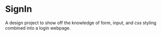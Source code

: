 # SignIn
A design project to show off the knowledge of form, input, and css styling combined into a login webpage.
